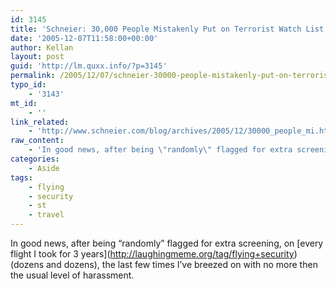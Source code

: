 ```yaml
---
id: 3145
title: 'Schneier: 30,000 People Mistakenly Put on Terrorist Watch List'
date: '2005-12-07T11:58:00+00:00'
author: Kellan
layout: post
guid: 'http://lm.quxx.info/?p=3145'
permalink: /2005/12/07/schneier-30000-people-mistakenly-put-on-terrorist-watch-list/
typo_id:
    - '3143'
mt_id:
    - ''
link_related:
    - 'http://www.schneier.com/blog/archives/2005/12/30000_people_mi.html'
raw_content:
    - 'In good news, after being \"randomly\" flagged for extra screening, on [every flight I took for 3 years](http://laughingmeme.org/tag/flying+security) (dozens and dozens), the last few times I\''ve breezed on with no more then the usual level of harassment.'
categories:
    - Aside
tags:
    - flying
    - security
    - st
    - travel
---
```


In good news, after being “randomly” flagged for extra screening, on \[every flight I took for 3 years\](http://laughingmeme.org/tag/flying+security) (dozens and dozens), the last few times I’ve breezed on with no more then the usual level of harassment.